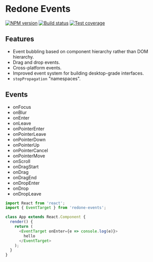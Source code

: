 # Redone Events

[![NPM version][npm-image]][npm-url]
[![Build status][travis-image]][travis-url]
[![Test coverage][codecov-image]][codecov-url]

## Features
* Event bubbling based on component hierarchy rather than DOM hierarchy.
* Drag and drop events.
* Cross-platform events.
* Improved event system for building desktop-grade interfaces.
* `stopPropagation` "namespaces".

## Events
* onFocus
* onBlur
* onEnter
* onLeave
* onPointerEnter
* onPointerLeave
* onPointerDown
* onPointerUp
* onPointerCancel
* onPointerMove
* onScroll
* onDragStart
* onDrag
* onDragEnd
* onDropEnter
* onDrop
* onDropLeave

```js
import React from 'react';
import { EventTarget } from 'redone-events';

class App extends React.Component {
  render() {
    return (
      <EventTarget onEnter={e => console.log(e)}>
        hello
      </EventTarget>
    );
  }
}
```

[npm-image]: https://img.shields.io/npm/v/redone-events.svg?style=flat-square
[npm-url]: https://www.npmjs.com/package/redone-events
[travis-image]: https://img.shields.io/travis/stephenbunch/redone-events.svg?style=flat-square
[travis-url]: https://travis-ci.org/stephenbunch/redone-events
[codecov-image]: https://img.shields.io/codecov/c/github/stephenbunch/redone-events.svg?style=flat-square
[codecov-url]: https://codecov.io/github/stephenbunch/redone-events
